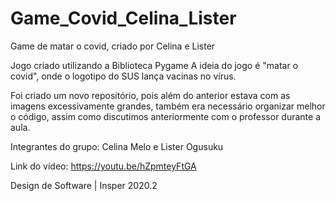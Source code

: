 # Game_Covid_Celina_Lister
Game de matar o covid, criado por Celina e Lister

Jogo criado utilizando a Biblioteca Pygame
A ideia do jogo é "matar o covid", onde o logotipo do SUS lança vacinas no vírus.

Foi criado um novo repositório, pois além do anterior estava com as imagens excessivamente grandes, também era necessário organizar melhor o código, assim como discutimos anteriormente com o professor durante a aula.

Integrantes do grupo:
Celina Melo e Lister Ogusuku

Link do vídeo: https://youtu.be/hZpmteyFtGA

Design de Software | Insper 2020.2
